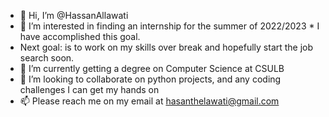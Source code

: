 - 👋 Hi, I’m @HassanAllawati
- 👀 I’m interested in finding an internship for the summer of 2022/2023 * I have accomplished this goal.
- Next goal: is to work on my skills over break and hopefully start the job search soon.
- 🌱 I’m currently getting a degree on Computer Science at CSULB
- 💞️ I’m looking to collaborate on python projects, and any coding challenges I can get my hands on
- 📫 Please reach me on my email at hasanthelawati@gmail.com

<!---
HassanAllawati21/HassanAllawati21 is a ✨ special ✨ repository because its `README.md` (this file) appears on your GitHub profile.
You can click the Preview link to take a look at your changes.
--->
